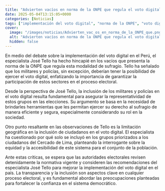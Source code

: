 ```yaml
---
title: "Advierten vacíos en norma de la ONPE que regula el voto digital"
date: 2025-05-04T13:15:05+0000
categories: [Noticias]
tags: ["implementación del voto digital", "norma de la ONPE", "voto digital", "participación", "proceso electoral", "voto digital", "inclusión", "autoridades electorales", "recomendaciones", "transparencia", "sistema democrático."]
cover:
  image: "/images/noticias/Advierten_vac_os_en_norma_de_la_ONPE_que.png"
  alt: "Advierten vacíos en norma de la ONPE que regula el voto digital"
  hidden: false
---
```


En medio del debate sobre la implementación del voto digital en el Perú, el especialista José Tello ha hecho hincapié en los vacíos que presenta la norma de la ONPE que regula esta modalidad de sufragio. Tello ha señalado que los militares y policías, sin excepción, deberían tener la posibilidad de ejercer el voto digital, enfatizando la importancia de garantizar la participación de estos sectores en el proceso electoral.

Desde la perspectiva de José Tello, la inclusión de los militares y policías en el voto digital resulta fundamental para asegurar la representatividad de estos grupos en las elecciones. Su argumento se basa en la necesidad de brindarles herramientas que les permitan ejercer su derecho al sufragio de manera eficiente y segura, especialmente considerando su rol en la sociedad.

Otro punto resaltante en las observaciones de Tello es la limitación geográfica en la inclusión de ciudadanos en el voto digital. El especialista ha cuestionado por qué solo se incluyó en los grupos priorizados a los ciudadanos del Cercado de Lima, planteando la interrogante sobre la equidad y la accesibilidad de este sistema para el conjunto de la población.

Ante estas críticas, se espera que las autoridades electorales revisen detenidamente la normativa vigente y consideren las recomendaciones del especialista José Tello para mejorar la implementación del voto digital en el país. La transparencia y la inclusión son aspectos clave en cualquier proceso electoral, y es fundamental abordar las preocupaciones planteadas para fortalecer la confianza en el sistema democrático.
